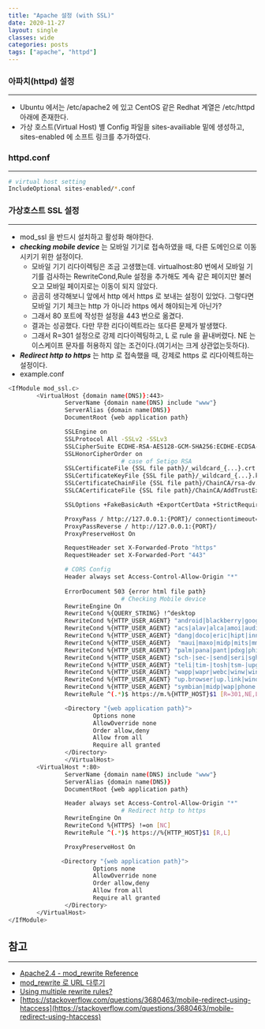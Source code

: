 ```yaml
---
title: "Apache 설정 (with SSL)"
date: 2020-11-27
layout: single
classes: wide
categories: posts
tags: ["apache", "httpd"]
---
```


### **아파치(httpd) 설정**
---
- Ubuntu 에서는 /etc/apache2 에 있고 CentOS 같은 Redhat 계열은 /etc/httpd 아래에 존재한다.
- 가상 호스트(Virtual Host) 별 Config 파일을 sites-availiable 밑에 생성하고, sites-enabled 에 소프트 링크를 추가하였다.

### **httpd.conf**
---
```sh
# virtual host setting
IncludeOptional sites-enabled/*.conf
```

### **가상호스트 SSL 설정**
---
- mod_ssl 을 반드시 설치하고 활성화 해야한다.
- ***checking mobile device*** 는 모바일 기기로 접속하였을 때, 다른 도메인으로 이동시키기 위한 설정이다.
  - 모바일 기기 리다이렉팅은 조금 고생했는데. virtualhost:80 번에서 모바일 기기를 검사하는 RewriteCond,Rule 설정을 추가해도 계속 같은 페이지만 불러오고 모바일 페이지로는 이동이 되지 않았다.
  - 곰곰히 생각해보니 앞에서 http 에서 https 로 보내는 설정이 있었다. 그렇다면 모바일 기기 체크는 http 가 아니라 https 에서 해야되는게 아닌가? 
  - 그래서 80 포트에 작성한 설정을 443 번으로 옮겼다.
  - 결과는 성공했다. 다만 무한 리다이렉트라는 또다른 문제가 발생했다.
  - 그래서 R=301 설정으로 강제 리다이렉팅하고, L 로 rule 을 끝내버렸다. NE 는 이스케이프 문자를 허용하지 않는 조건이다.(여기서는 크게 상관없는듯하다).
- ***Redirect http to https*** 는 http 로 접속했을 때, 강제로 https 로 리다이렉트하는 설정이다.
- example.conf
```sh
<IfModule mod_ssl.c>
        <VirtualHost {domain name(DNS)}:443>
                ServerName {domain name(DNS) include "www"}
                ServerAlias {domain name(DNS)}
                DocumentRoot {web application path}

                SSLEngine on
                SSLProtocol All -SSLv2 -SSLv3
                SSLCipherSuite ECDHE-RSA-AES128-GCM-SHA256:ECDHE-ECDSA-AES128-GCM-SHA256:ECDHE-RSA-AES256-GCM-SHA384:ECDHE-ECDSA-AES256-GCM-SHA384:DHE-RSA-AES128-GCM-SHA256:DHE-DSS-AES128-GCM-SHA256:kEDH+AESGCM:ECDHE-RSA-AES128-SHA256:ECDHE-ECDSA-AES128-SHA256:ECDHE-RSA-AES128-SHA:ECDHE-ECDSA-AES128-SHA:ECDHE-RSA-AES256-SHA384:ECDHE-ECDSA-AES256-SHA384:ECDHE-RSA-AES256-SHA:ECDHE-ECDSA-AES256-SHA:DHE-RSA-AES128-SHA256:DHE-RSA-AES128-SHA:DHE-DSS-AES128:DHES-RSA-AES256-SHA:DHE-RSA-AES256-SHA:AES128-GCM-SHA256:AES256-GCM-SHA384:AES128-SHA256:AES256-SHA256:AES128-SHAAES256-SHA:AES:CAMESIA:DES-CBC3-SHA:!aNULL:!eNULL:!EXPORT:!DES:!RC4:!MD5:!PSK:!aECDH:!EDH-DSS-DES-CBC3-SHA:!EDH-RSA-DES-CBC3-SHA:!KRB5-DES-CBC3-SHA
                SSLHonorCipherOrder on
								# case of Setigo RSA
                SSLCertificateFile {SSL file path}/_wildcard_{...}.crt
                SSLCertificateKeyFile {SSL file path}/_wildcard_{...}.key
                SSLCertificateChainFile {SSL file path}/ChainCA/rsa-dv.chain-bundle.pem
                SSLCACertificateFile {SSL file path}/ChainCA/AddTrustExternalCARoot.crt

                SSLOptions +FakeBasicAuth +ExportCertData +StrictRequire

                ProxyPass / http://127.0.0.1:{PORT}/ connectiontimeout=900 timeout=900
                ProxyPassReverse / http://127.0.0.1:{PORT}/
                ProxyPreserveHost On

                RequestHeader set X-Forwarded-Proto "https"
                RequestHeader set X-Forwarded-Port "443"

                # CORS Config
                Header always set Access-Control-Allow-Origin "*"
					
                ErrorDocument 503 {error html file path}
								# Checking Mobile device
                RewriteEngine On
                RewriteCond %{QUERY_STRING} !^desktop
                RewriteCond %{HTTP_USER_AGENT} "android|blackberry|googlebot-mobile|iemobile|ipad|iphone|ipod|#opera mobile|palmos|webos" [NC,OR]
                RewriteCond %{HTTP_USER_AGENT} "acs|alav|alca|amoi|audi|aste|avan|benq|bird|blac|blaz|brew|cell|cldc|cmd-" [NC,OR]
                RewriteCond %{HTTP_USER_AGENT} "dang|doco|eric|hipt|inno|ipaq|java|jigs|kddi|keji|leno|lg-c|lg-d|lg-g|lge-" [NC,OR]
                RewriteCond %{HTTP_USER_AGENT}  "maui|maxo|midp|mits|mmef|mobi|mot-|moto|mwbp|nec-|newt|noki|opwv" [NC,OR]
                RewriteCond %{HTTP_USER_AGENT} "palm|pana|pant|pdxg|phil|play|pluc|port|prox|qtek|qwap|sage|sams|sany" [NC,OR]
                RewriteCond %{HTTP_USER_AGENT} "sch-|sec-|send|seri|sgh-|shar|sie-|siem|smal|smar|sony|sph-|symb|t-mo" [NC,OR]
                RewriteCond %{HTTP_USER_AGENT} "teli|tim-|tosh|tsm-|upg1|upsi|vk-v|voda|w3cs|wap-|wapa|wapi" [NC,OR]
                RewriteCond %{HTTP_USER_AGENT} "wapp|wapr|webc|winw|winw|xda|xda-" [NC,OR]
                RewriteCond %{HTTP_USER_AGENT} "up.browser|up.link|windowssce|iemobile|mini|mmp" [NC,OR]
                RewriteCond %{HTTP_USER_AGENT} "symbian|midp|wap|phone|pocket|mobile|pda|psp" [NC]
                RewriteRule ^(.*)$ https://m.%{HTTP_HOST}$1 [R=301,NE,L]

                <Directory "{web application path}">
                        Options none
                        AllowOverride none
                        Order allow,deny
                        Allow from all
                        Require all granted
                </Directory>
				</VirtualHost>
        <VirtualHost *:80>
                ServerName {domain name(DNS) include "www"}
                ServerAlias {domain name(DNS)}
                DocumentRoot {web application path}

                Header always set Access-Control-Allow-Origin "*"
								# Redirect http to https
                RewriteEngine On
                RewriteCond %{HTTPS} !=on [NC]
                RewriteRule ^(.*)$ https://%{HTTP_HOST}$1 [R,L]

                ProxyPreserveHost On

               <Directory "{web application path}">
                        Options none
                        AllowOverride none
                        Order allow,deny
                        Allow from all
                        Require all granted
                </Directory>
        </VirtualHost>
</IfModule>
```


## **참고**
---
- [Apache2.4 - mod_rewrite Reference](https://httpd.apache.org/docs/2.4/mod/mod_rewrite.html)
- [mod_rewrite 로 URL 다루기](https://www.lesstif.com/linux-infra-book/mod_rewrite-url-18219493.html)
- [Using multiple rewrite rules?](https://stackoverflow.com/questions/12155991/using-multiple-rewrite-rules/12156027)
- [https://stackoverflow.com/questions/3680463/mobile-redirect-using-htaccess](https://stackoverflow.com/questions/3680463/mobile-redirect-using-htaccess)